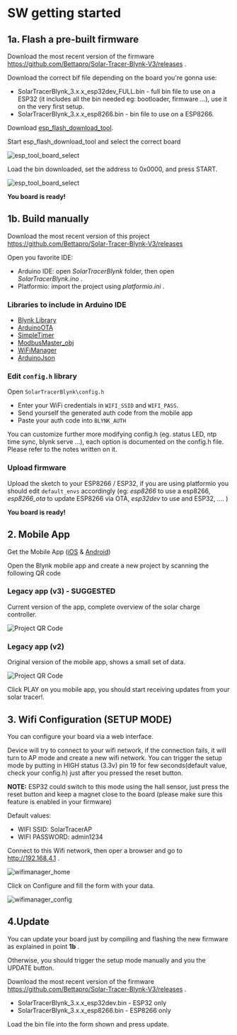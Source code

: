 # SW getting started

## 1a. Flash a pre-built firmware
Download the most recent version of the firmware https://github.com/Bettapro/Solar-Tracer-Blynk-V3/releases .

Download the correct bif file depending on the board you're gonna use:
 - SolarTracerBlynk_3.x.x_esp32dev_FULL.bin - full bin file to use on a ESP32 (it includes all the bin needed eg: bootloader, firmware ...), use it on the very first setup.
 - SolarTracerBlynk_3.x.x_esp8266.bin - bin file to use on a ESP8266.

 Download [esp_flash_download_tool](https://www.espressif.com/en/support/download/other-tools).

 Start esp_flash_download_tool and select the correct board

![esp_tool_board_select](../images/esp_tool_board_select.png)

 Load the bin downloaded, set the address to 0x0000, and press START.

![esp_tool_board_select](../images/esp_tool_bin_flash_new.png)

**You board is ready!**

## 1b. Build manually
Download the most recent version of this project https://github.com/Bettapro/Solar-Tracer-Blynk-V3/releases

Open you favorite IDE:
 - Arduino IDE:  open *SolarTracerBlynk* folder, then open *SolarTracerBlynk.ino* .
 - Platformio: import the project using *platformio.ini* .

### Libraries to include in Arduino IDE


* [Blynk Library](https://github.com/blynkkk/blynk-library)
* [ArduinoOTA](https://github.com/esp8266/Arduino/tree/master/libraries/ArduinoOTA)
* [SimpleTimer](https://github.com/schinken/SimpleTimer)
* [ModbusMaster_obj](https://github.com/Bettapro/ModbusMaster) 
* [WiFiManager](https://github.com/tzapu/WiFiManager) 
* [ArduinoJson](https://github.com/bblanchon/ArduinoJson) 

### Edit `config.h` library
Open `SolarTracerBlynk\config.h`

* Enter your WiFi credentials in `WIFI_SSID` and `WIFI_PASS`.
* Send yourself the generated auth code from the mobile app
* Paste your auth code into `BLYNK_AUTH`

You can customize further more modifying config.h (eg. status LED, ntp time sync, blynk serve ...), each option is documented on the config.h file.
Please refer to the notes written on it.

### Upload firmware

Upload the sketch to your ESP8266 / ESP32, if you are using platformio you should edit `default_envs` accordingly (eg: *esp8266* to use a esp8266, *esp8266_ota* to update ESP8266 via OTA, *esp32dev* to use and ESP32, .... )

**You board is ready!**

## 2. Mobile App

 Get the Mobile App ([iOS](https://itunes.apple.com/us/app/blynk-iot-for-arduino-rpi/id808760481?mt=8) & [Android](https://play.google.com/store/apps/details?id=cc.blynk&hl=en))

Open the Blynk mobile app and create a new project by scanning the following QR code

### Legacy app (v3) - SUGGESTED
Current version of the app, complete overview of the solar charge controller.

![Project QR Code](../images/blynk-app-qr-code_v3.png)

### Legacy app (v2)
Original version of the mobile app, shows a small set of data.

![Project QR Code](../images/blynk-app-qr-code.png)

Click PLAY on you mobile app, you should start receiving updates from your solar tracer!.

## 3. Wifi Configuration (SETUP MODE)

You can configure your board via a web interface.

Device will try to connect to your wifi network, if the connection fails, it will turn to AP mode and create a new wifi network.
You can trigger the setup mode by putting in HIGH status (3.3v) pin 19 for few seconds(default value, check your config.h) just after you pressed the reset button.

**NOTE:** ESP32 could switch to this mode using the hall sensor, just press the reset button and keep a magnet close to the board (please make sure this feature is enabled in your firmware)

Default values:
 - WIFI SSID: SolarTracerAP
 - WIFI PASSWORD: admin1234

Connect to this Wifi network, then oper a browser and go to http://192.168.4.1 .

 ![wifimanager_home](../images/wifi_manager_home.png)

Click on Configure and fill the form with your data.

 ![wifimanager_config](../images/wifi_manager_config.png)


## 4.Update
You can update your board just by compiling and flashing the new firmware as explained in point **1b** .

Otherwise, you should trigger the setup mode manually and you the UPDATE button.

Download the most recent version of the firmware https://github.com/Bettapro/Solar-Tracer-Blynk-V3/releases .
- SolarTracerBlynk_3.x.x_esp32dev.bin - ESP32 only
- SolarTracerBlynk_3.x.x_esp8266.bin - ESP8266 only

Load the bin file into the form shown and press update.

